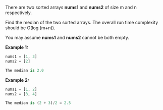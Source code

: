 There are two sorted arrays **nums1** and **nums2** of size m and n respectively.

Find the median of the two sorted arrays. The overall run time complexity should be O(log (m+n)).

You may assume **nums1** and **nums2** cannot be both empty.

**Example 1:**

```python
nums1 = [1, 3]
nums2 = [2]

The median is 2.0
```

**Example 2:**

```python
nums1 = [1, 2]
nums2 = [3, 4]

The median is (2 + 3)/2 = 2.5
```